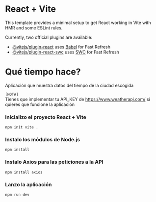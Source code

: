 # React + Vite

This template provides a minimal setup to get React working in Vite with HMR and some ESLint rules.

Currently, two official plugins are available:

- [@vitejs/plugin-react](https://github.com/vitejs/vite-plugin-react/blob/main/packages/plugin-react/README.md) uses [Babel](https://babeljs.io/) for Fast Refresh
- [@vitejs/plugin-react-swc](https://github.com/vitejs/vite-plugin-react-swc) uses [SWC](https://swc.rs/) for Fast Refresh

# Qué tiempo hace?
Aplicación que muestra datos del tiempo de la ciudad escogida

`[NOTA]`  
Tienes que implementar tu API_KEY de https://www.weatherapi.com/ si quieres que funcione la aplicación

### Inicializo el proyecto React + Vite
```
npm init vite .
```
### Instalo los módulos de Node.js
```
npm install
```
### Instalo Axios para las peticiones a la API
```
npm install axios
```
### Lanzo la aplicación
```
npm run dev
```

